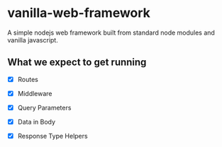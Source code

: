 # vanilla-web-framework
A simple nodejs web framework built from standard node modules and vanilla javascript.

## What we expect to get running
- [x] Routes
- [x] Middleware
- [x] Query Parameters
- [x] Data in Body
- [x] Response Type Helpers




